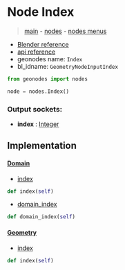 # Node Index

> [main](../structure.md) - [nodes](nodes.md) - [nodes menus](nodes_menus.md)

- [Blender reference](https://docs.blender.org/manual/en/latest/modeling/geometry_nodes/input/input_index.html)
- [api reference](https://docs.blender.org/api/current/bpy.types.GeometryNodeInputIndex.html)
- geonodes name: `Index`
- bl_idname: `GeometryNodeInputIndex`

```python
from geonodes import nodes

node = nodes.Index()
```

### Output sockets:

- **index** : [Integer](Integer.md)

## Implementation

#### [Domain](Domain.md)

 - [index](Domain.md#index-property)
  ```python
  def index(self)
  ```

 - [domain_index](Domain.md#domain_index-property)
  ```python
  def domain_index(self)
  ```

#### [Geometry](Geometry.md)

 - [index](Geometry.md#index-property)
  ```python
  def index(self)
  ```

